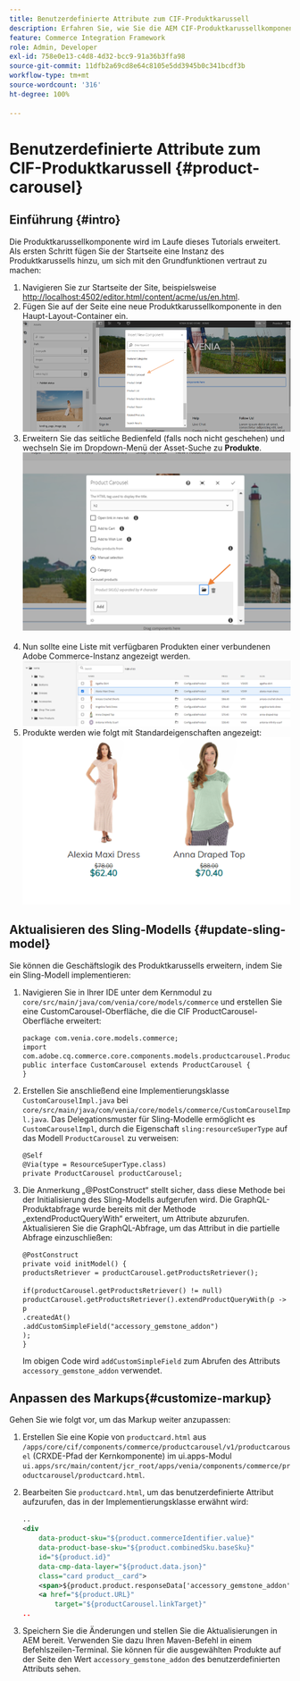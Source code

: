 ```yaml
---
title: Benutzerdefinierte Attribute zum CIF-Produktkarussell
description: Erfahren Sie, wie Sie die AEM CIF-Produktkarussellkomponente erweitern, indem Sie das Sling-Modell aktualisieren und das Markup anpassen.
feature: Commerce Integration Framework
role: Admin, Developer
exl-id: 758e0e13-c4d8-4d32-bcc9-91a36b3ffa98
source-git-commit: 11dfb2a69cd8e64c8105e5dd3945b0c341bcdf3b
workflow-type: tm+mt
source-wordcount: '316'
ht-degree: 100%

---
```


# Benutzerdefinierte Attribute zum CIF-Produktkarussell {#product-carousel}

## Einführung {#intro}

Die Produktkarussellkomponente wird im Laufe dieses Tutorials erweitert. Als ersten Schritt fügen Sie der Startseite eine Instanz des Produktkarussells hinzu, um sich mit den Grundfunktionen vertraut zu machen:

1. Navigieren Sie zur Startseite der Site, beispielsweise [http://localhost:4502/editor.html/content/acme/us/en.html](http://localhost:4502/editor.html/content/acme/us/en.html).
1. Fügen Sie auf der Seite eine neue Produktkarussellkomponente in den Haupt-Layout-Container ein.
   ![Produktkarussellkomponente](/help/commerce-cloud/assets/product-carousel-component.png)
1. Erweitern Sie das seitliche Bedienfeld (falls noch nicht geschehen) und wechseln Sie im Dropdown-Menü der Asset-Suche zu **Produkte**.
 ![Karussell für Produkte](/help/commerce-cloud/assets/carousel-products.png)    
1. Nun sollte eine Liste mit verfügbaren Produkten einer verbundenen Adobe Commerce-Instanz angezeigt werden.
   ![Verbundene Instanz](/help/commerce-cloud/assets/connected-instance.png)
1. Produkte werden wie folgt mit Standardeigenschaften angezeigt:
   ![Angezeigtes Produkt mit Eigenschaften](/help/commerce-cloud/assets/discount.png)

## Aktualisieren des Sling-Modells {#update-sling-model}

Sie können die Geschäftslogik des Produktkarussells erweitern, indem Sie ein Sling-Modell implementieren:

1. Navigieren Sie in Ihrer IDE unter dem Kernmodul zu `core/src/main/java/com/venia/core/models/commerce` und erstellen Sie eine CustomCarousel-Oberfläche, die die CIF ProductCarousel-Oberfläche erweitert:

   ```
   package com.venia.core.models.commerce;
   import com.adobe.cq.commerce.core.components.models.productcarousel.ProductCarousel;
   public interface CustomCarousel extends ProductCarousel {
   }
   ```
1. Erstellen Sie anschließend eine Implementierungsklasse `CustomCarouselImpl.java` bei `core/src/main/java/com/venia/core/models/commerce/CustomCarouselImpl.java`.
Das Delegationsmuster für Sling-Modelle ermöglicht es `CustomCarouselImpl`, durch die Eigenschaft `sling:resourceSuperType` auf das Modell `ProductCarousel` zu verweisen:

   ```
   @Self
   @Via(type = ResourceSuperType.class)
   private ProductCarousel productCarousel;
   ```

1. Die Anmerkung „@PostConstruct“ stellt sicher, dass diese Methode bei der Initialisierung des Sling-Modells aufgerufen wird. Die GraphQL-Produktabfrage wurde bereits mit der Methode „extendProductQueryWith“ erweitert, um Attribute abzurufen. Aktualisieren Sie die GraphQL-Abfrage, um das Attribut in die partielle Abfrage einzuschließen:

   ```
   @PostConstruct
   private void initModel() {
   productsRetriever = productCarousel.getProductsRetriever();
   
   if(productCarousel.getProductsRetriever() != null)
   productCarousel.getProductsRetriever().extendProductQueryWith(p -> p
   .createdAt()
   .addCustomSimpleField("accessory_gemstone_addon")
   );
   }
   ```

   Im obigen Code wird `addCustomSimpleField` zum Abrufen des Attributs `accessory_gemstone_addon` verwendet.

## Anpassen des Markups{#customize-markup}

Gehen Sie wie folgt vor, um das Markup weiter anzupassen:

1. Erstellen Sie eine Kopie von `productcard.html` aus `/apps/core/cif/components/commerce/productcarousel/v1/productcarousel` (CRXDE-Pfad der Kernkomponente) im ui.apps-Modul `ui.apps/src/main/content/jcr_root/apps/venia/components/commerce/productcarousel/productcard.html`.

1. Bearbeiten Sie `productcard.html`, um das benutzerdefinierte Attribut aufzurufen, das in der Implementierungsklasse erwähnt wird:

   ```xml
   ..
   <div
       data-product-sku="${product.commerceIdentifier.value}"
       data-product-base-sku="${product.combinedSku.baseSku}"
       id="${product.id}"
       data-cmp-data-layer="${product.data.json}"
       class="card product__card">
       <span>${product.product.responseData['accessory_gemstone_addon']}</span>
       <a href="${product.URL}"
           target="${productCarousel.linkTarget}"
   ..
   ```

1. Speichern Sie die Änderungen und stellen Sie die Aktualisierungen in AEM bereit. Verwenden Sie dazu Ihren Maven-Befehl in einem Befehlszeilen-Terminal. Sie können für die ausgewählten Produkte auf der Seite den Wert `accessory_gemstone_addon` des benutzerdefinierten Attributs sehen.

